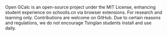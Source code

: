 Open GCalc is an open-source project under the MIT License, enhancing student experience on schoolis.cn via browser extensions. For research and learning only. Contributions are welcome on GitHub.
Due to certain reasons and regulations, we do not encourage Tsinglan students install and use daily.
